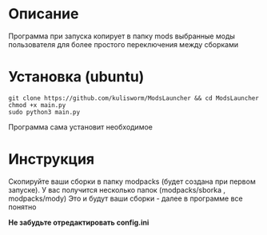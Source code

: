 # Описание
Программа при запуска копирует в папку mods выбранные моды пользователя для более простого переключения между сборками
# Установка (ubuntu)
```
git clone https://github.com/kulisworm/ModsLauncher && cd ModsLauncher
chmod +x main.py
sudo python3 main.py 
```
Программа сама установит необходимое
# Инструкция
Скопируйте ваши сборки в папку modpacks (будет создана при первом запуске). У вас получится несколько папок (modpacks/sborka , modpacks/mody)
Это и будут ваши сборки - далее в программе все понятно

**Не забудьте отредактировать config.ini**
